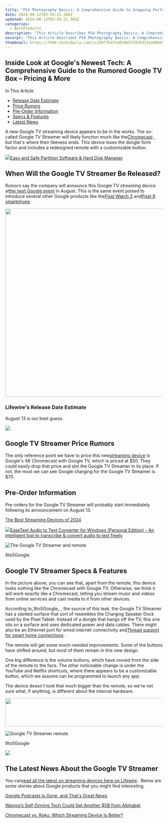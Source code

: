```yaml
---
title: "PS4 Photography Basics: A Comprehensive Guide to Snapping Perfect Screenshots"
date: 2024-08-12T03:59:21.366Z
updated: 2024-08-13T03:59:21.366Z
categories:
  - BestProducts
description: "This Article Describes PS4 Photography Basics: A Comprehensive Guide to Snapping Perfect Screenshots"
excerpt: "This Article Describes PS4 Photography Basics: A Comprehensive Guide to Snapping Perfect Screenshots"
thumbnail: https://thmb.techidaily.com/cc2d4ffbafce624b537835413e18b0d5bee03ddebe9cf76be61f42eab18cd22c.jpg
---
```


## Inside Look at Google's Newest Tech: A Comprehensive Guide to the Rumored Google TV Box – Pricing & More

In This Article

* [Release Date Estimate](https://www.lifewire.com/#toc-when-will-the-google-tv-streamer-be-released)
* [Price Rumors](https://www.lifewire.com/#toc-google-tv-streamer-price-rumors)
* [Pre-Order Information](https://www.lifewire.com/#toc-pre-order-information)
* [Specs & Features](https://www.lifewire.com/#toc-google-tv-streamer-specs--features)
* [Latest News](https://www.lifewire.com/#toc-the-latest-news-about-the-google-tv-streamer)

 A new Google TV streaming device appears to be in the works. The so-called Google TV Streamer will likely function much like the[Chromecast](https://www.lifewire.com/guide-to-chromecast-2438213) , but that's where their likeness ends. This device loses the dongle form factor and includes a redesigned remote with a customizable button.  

<!-- affiliate ads begin -->
<a href="https://secure.2checkout.com/order/checkout.php?PRODS=22741618&QTY=1&AFFILIATE=108875&CART=1"><img src="https://www.diskpart.com/resource/images/index/dp-index-img-banner-people@2x.png" border="0">Easy and Safe Partition Software & Hard Disk Manager</a>
<!-- affiliate ads end -->
## When Will the Google TV Streamer Be Released?

 Rumors say the company will announce this Google TV streaming device at[the next Google event](https://www.lifewire.com/google-event-5205756) in August. This is the same event poised to introduce several other Google products like the[Pixel Watch 3](https://www.lifewire.com/google-pixel-watch-3-8431024) and[Pixel 9 smartphone](https://www.lifewire.com/google-pixel-9-8630767) .  

<!-- affiliate ads begin -->
<a href="https://appsumo.8odi.net/c/5597632/2068425/7443" target="_top" id="2068425"><img src="//a.impactradius-go.com/display-ad/7443-2068425" border="0" alt="" width="1200" height="600"/></a><img height="0" width="0" src="https://appsumo.8odi.net/i/5597632/2068425/7443" style="position:absolute;visibility:hidden;" border="0" />
<!-- affiliate ads end -->
### Lifewire's Release Date Estimate

August 13 is our best guess.

<!-- affiliate ads begin -->
<a href="https://secure.2checkout.com/order/checkout.php?PRODS=3546200&QTY=1&AFFILIATE=108875&CART=1"><img src="http://www.binteko.com/sites/default/files/banner01_468x60a.gif" border="0"></a>
<!-- affiliate ads end -->
## Google TV Streamer Price Rumors

 The only reference point we have to price this new[streaming device](https://www.lifewire.com/what-is-a-streaming-device-5208767) is Google's 4K Chromecast with Google TV, which is priced at $50\. They could easily drop that price and slot the Google TV Streamer in its place. If not, the most we can see Google charging for the Google TV Streamer is $70.

## Pre-Order Information

 Pre-orders for the Google TV Streamer will probably start immediately following its announcement on August 13.

[The Best Streaming Devices of 2024](https://www.lifewire.com/best-streaming-devices-8682806)

<!-- affiliate ads begin -->
<a href="https://secure.2checkout.com/order/checkout.php?PRODS=40203538&QTY=1&AFFILIATE=108875&CART=1"><img src="https://secure.avangate.com/images/merchant/cc4b82e826b52ec41c810301548e8f48/products/audio-to-text-transcription-software.png" border="0">EaseText Audio to Text Converter for Windows (Personal Edition) - An intelligent tool to transcribe & convert audio to text freely </a>
<!-- affiliate ads end -->
![The Google TV Streamer and remote](https://www.lifewire.com/thmb/-vnWbTJuk9OzmaxhkBjEiqhYPRA=/960x0/filters:no_upscale():max_bytes(200000):strip_icc():format(webp)/google-tv-streamer-remote-f778bf371f604247a3e9592a4f4d4f6b.jpg)

9to5Google

## Google TV Streamer Specs & Features

 In the picture above, you can see that, apart from the remote, this device looks nothing like the Chromecast with Google TV. Otherwise, we think it will work exactly like a Chromecast, letting you stream music and videos from online services and cast media to it from other devices.

 According to_9to5Google_ , the source of this leak, the Google TV Streamer has a slanted surface that sort of resembles the Charging Speaker Dock used by the Pixel Tablet. Instead of a dongle that hangs off the TV, this one sits on a surface and uses dedicated power and data cables. There might also be an Ethernet port for wired internet connectivity and[Thread support for smart home connections](https://9to5google.com/2024/07/28/google-tv-streamer-fcc/) .

 The remote will get some much-needed improvements. Some of the buttons have shifted around, but most of them remain in this new design.

 One big difference is the volume buttons, which have moved from the side of the remote to the face. The other noticeable change is under the YouTube and Netflix shortcuts, where there appears to be a customizable button, which we assume can be programmed to launch any app.

 The device doesn't look that much bigger than the remote, so we're not sure what, if anything, is different about the internal hardware.  

<!-- affiliate ads begin -->
<a href="https://laganoo.pxf.io/c/5597632/1657399/16446" target="_top" id="1657399"><img src="//a.impactradius-go.com/display-ad/16446-1657399" border="0" alt="" width="728" height="90"/></a><img height="0" width="0" src="https://imp.pxf.io/i/5597632/1657399/16446" style="position:absolute;visibility:hidden;" border="0" />
<!-- affiliate ads end -->
![Google TV Streamer remote](https://www.lifewire.com/thmb/a47wfU6UCU7urolc1HR8HsvT2D8=/960x0/filters:no_upscale():max_bytes(200000):strip_icc():format(webp)/Google-TV-Streamer-Remote-ee116f9ff7d44f16a632d2414517c129.jpg)

9to5Google

<!-- affiliate ads begin -->
<a href="https://shop.copernic.com/order/checkout.php?PRODS=41033091&QTY=1&AFFILIATE=108875&CART=1"><img src="https://secure.2checkout.com/images/merchant/8d30aa96e72440759f74bd2306c1fa3d/Copernic-2023-Affiliate-728x90-Advanced.png" border="0"></a>
<!-- affiliate ads end -->
## The Latest News About the Google TV Streamer

 You can[read all the latest on streaming devices here on Lifewire](https://www.lifewire.com/streaming-news-4797038) . Below are some stories about Google products that you might find interesting.

[Google Podcasts Is Gone, and That's Great News](https://www.lifewire.com/google-podcasts-is-gone-8628147)

[Waymo’s Self-Driving Tech Could Get Another $5B from Alphabet](https://www.lifewire.com/alphabets-5-billion-dollar-waymo-investment-8682877)

[Chromecast vs. Roku: Which Streaming Device Is Better?](https://www.lifewire.com/chromecast-vs-roku-4580492)


<ins class="adsbygoogle"
     style="display:block"
     data-ad-format="autorelaxed"
     data-ad-client="ca-pub-7571918770474297"
     data-ad-slot="1223367746"></ins>



<ins class="adsbygoogle"
     style="display:block"
     data-ad-client="ca-pub-7571918770474297"
     data-ad-slot="8358498916"
     data-ad-format="auto"
     data-full-width-responsive="true"></ins>


